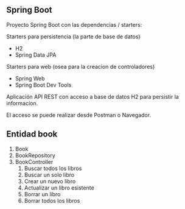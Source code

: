 ## Spring Boot

Proyecto Spring Boot con las dependencias / starters:

Starters para persistencia (la parte de base de datos)
* H2
* Spring Data JPA

Starters para web (osea para la creacíon de controladores)
* Spring Web
* Spring Boot Dev Tools

Aplicación API REST con acceso a base de datos H2 para persistir la informacíon.

El acceso se puede realizar desde Postman o Navegador.

## Entidad book

1. Book
2. BookRepository
3. BookController
    1. Buscar todos los libros
    2. Buscar un solo libro
    3. Crear un nuevo libro
    4. Actualizar un libro esistente
    5. Borrar un libro
    6. Borrar todos los libros